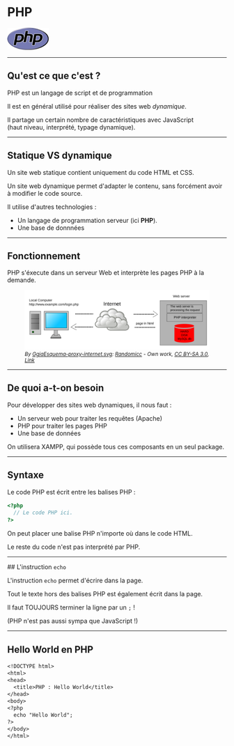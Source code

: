 # PHP

![PHP Logo](img/php.png)



---



## Qu'est ce que c'est ?

PHP est un langage de script et de programmation

Il est en général utilisé pour réaliser des sites web _dynamique_.

Il partage un certain nombre de caractéristiques avec JavaScript  
(haut niveau, interprété, typage dynamique).



---



## Statique VS dynamique

Un site web statique contient uniquement du code HTML et CSS.

Un site web dynamique permet d'adapter le contenu, sans forcément avoir à modifier le code source.

Il utilise d'autres technologies :
 - Un langage de programmation serveur (ici **PHP**).
 - Une base de donnnées



---




## Fonctionnement

PHP s'éxecute dans un serveur Web et interprète les pages PHP à la demande.

<figure>
  <img alt="Site web dynamique" src="img/dynamic.svg" />
  <figcaption style="font-size: smaller; font-style: italic;">
  By <a href="//commons.wikimedia.org/wiki/User:Ggia" title="User:Ggia">Ggia</a><a href="//commons.wikimedia.org/wiki/File:Esquema-proxy-internet.svg" title="File:Esquema-proxy-internet.svg">Esquema-proxy-internet.svg</a>: <a href="//commons.wikimedia.org/w/index.php?title=User:Randomicc&amp;action=edit&amp;redlink=1" class="new" title="User:Randomicc (page does not exist)">Randomicc</a> - <span class="int-own-work" lang="en">Own work</span>, <a href="http://creativecommons.org/licenses/by-sa/3.0" title="Creative Commons Attribution-Share Alike 3.0">CC BY-SA 3.0</a>, <a href="https://commons.wikimedia.org/w/index.php?curid=19280371">Link</a>
  </figcaption>
</figure>




---



## De quoi a-t-on besoin


Pour développer des sites web dynamiques, il nous faut :
- Un serveur web pour traiter les requêtes (Apache)
- PHP pour traiter les pages PHP
- Une base de données

On utilisera XAMPP, qui possède tous ces composants en un seul package.



---



## Syntaxe


Le code PHP est écrit entre les balises PHP :

```php
<?php
  // Le code PHP ici.
?>
```

On peut placer une balise PHP n'importe où dans le code HTML.

Le reste du code n'est pas interprété par PHP.



---



## L'instruction `echo`

L'instruction `echo` permet d'écrire dans la page.

Tout le texte hors des balises PHP est également écrit dans la page.

Il faut TOUJOURS terminer la ligne par un `;` !

(PHP n'est pas aussi sympa que JavaScript !)



---


## Hello World en PHP

```
<!DOCTYPE html>
<html>
<head>
  <title>PHP : Hello World</title>
</head>
<body>
<?php
  echo "Hello World";
?>
</body>
</html>
```
